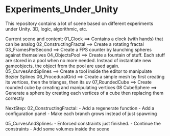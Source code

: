 # Experiments_Under_Unity
This repository contains a lot of scene based on different experiments under Unity. 3D, logic, algorithmic, etc.

Current scene and content:
01_Clock ==> Contains a clock (with hands) that can be analog
02_ConstructingFractal ==> Create a rotating fractal
03_FramesPerSecond ==> Create a FPS counter by launching spheres against themselves
04_ObjectsPool ==> Create a fountain of stuff. Each stuff are stored in a pool when no more needed. Instead of instantiate new gameobjects, the object from the pool are used again.
05_CurvesAndSplines ==> Create a tool inside the editor to manipulate Bezier Splines
06_ProceduralGrid ==> Create a simple mesh by first creating its vertices, then the trianges, then its uv
07_RoundedCube ==> Create rounded cube by creating and manipulating vertices
08 CubeSphere ==> Generate a sphere by creating each vertices of a cube then replacing them correctly

NextStep:
02_ConstructingFractal: 
	- Add a regenerate function
	- Add a configuration panel
	- Make each branch grows instead of just spawning

05_CurvesAndSplines:
	- Enforced constraints just finished.
	- Continue the constraints
	- Add some volumes inside the scene
